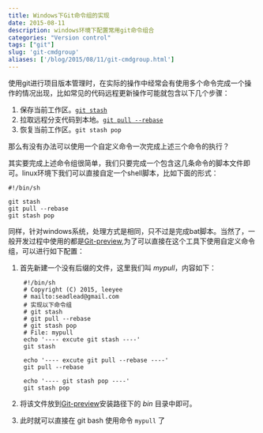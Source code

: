 ```yaml
---
title: Windows下Git命令组的实现
date: 2015-08-11
description: windows环境下配置常用git命令组合
categories: "Version control"
tags: ["git"]
slug: 'git-cmdgroup'
aliases: ['/blog/2015/08/11/git-cmdgroup.html']
---
```


使用git进行项目版本管理时，在实际的操作中经常会有使用多个命令完成一个操作的情况出现，比如常见的代码远程更新操作可能就包含以下几个步骤：

1. 保存当前工作区。[`git stash`][1]
2. 拉取远程分支代码到本地。[`git pull --rebase`][2]
3. 恢复当前工作区。`git stash pop`

那么有没有办法可以使用一个自定义命令一次完成上述三个命令的执行？

其实要完成上述命令组很简单，我们只要完成一个包含这几条命令的脚本文件即可。linux环境下我们可以直接自定一个shell脚本，比如下面的形式：

```shell
#!/bin/sh

git stash
git pull --rebase
git stash pop
```

同样，针对windows系统，处理方式是相同，只不过是完成bat脚本。当然了，一般开发过程中使用的都是[Git-preview],为了可以直接在这个工具下使用自定义命令组，可以进行如下配置：

1. 首先新建一个没有后缀的文件，这里我们叫 *mypull*，内容如下：

        #!/bin/sh
        # Copyright (C) 2015, leeyee
        # mailto:seadlead@gmail.com
        # 实现以下命令组
        # git stash
        # git pull --rebase
        # git stash pop
        # File: mypull
        echo '---- excute git stash ----'
        git stash

        echo '---- excute git pull --rebase ----'
        git pull --rebase

        echo '---- git stash pop ----'
        git stash pop


2. 将该文件放到[Git-preview]安装路径下的 *bin* 目录中即可。

3. 此时就可以直接在 git bash 使用命令 `mypull` 了


[Git-preview]:https://msysgit.github.io/
[1]:http://git-scm.com/book/zh/v1/Git-%E5%B7%A5%E5%85%B7-%E5%82%A8%E8%97%8F%EF%BC%88Stashing%EF%BC%89
[2]:http://git-scm.com/docs/git-pull